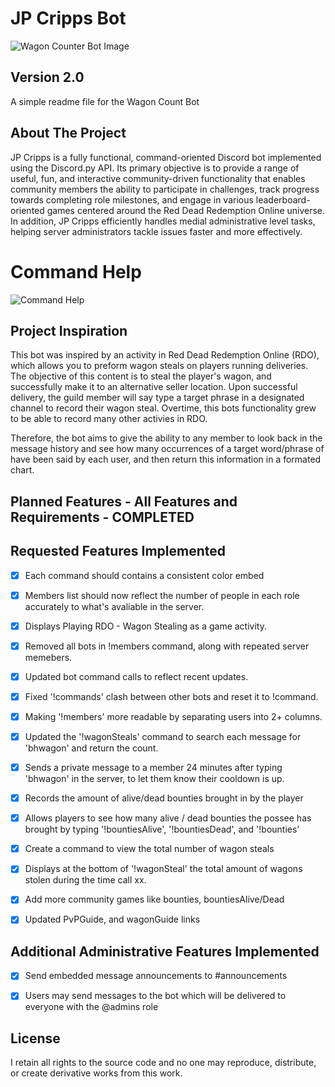 # JP Cripps Bot
![Wagon Counter Bot Image](https://user-images.githubusercontent.com/43221618/130929520-c6de4482-474a-4030-883e-e1797cbd7531.PNG)


## Version 2.0
A simple readme file for the Wagon Count Bot

## About The Project
   JP Cripps is a fully functional, command-oriented Discord bot implemented using the Discord.py API. Its primary objective is to provide a range of useful, fun, and interactive community-driven functionality that enables community members the ability to participate in challenges, track progress towards completing role milestones, and engage in various leaderboard-oriented games centered around the Red Dead Redemption Online universe. In addition, JP Cripps efficiently handles medial administrative level tasks, helping server administrators tackle issues faster and more effectively.

# Command Help
![Command  Help](https://user-images.githubusercontent.com/43221618/226866118-b5e7c335-103b-4c1f-a7c8-39aefcbec613.png)

## Project Inspiration
This bot was inspired by an activity in Red Dead Redemption Online (RDO), which allows you to preform wagon steals on players running deliveries. The objective of this content is to steal the player's wagon, and successfully make it to an alternative seller location. Upon successful delivery, the guild member will say type a target phrase in a designated channel to record their wagon steal. Overtime, this bots functionality grew to be able to record many other activies in RDO.

Therefore, the bot aims to give the ability to any member to look back in the message history and see how many occurrences of a target word/phrase of have been said by each user, and then return this information in a formated chart.


## Planned Features - All Features and Requirements - COMPLETED


## Requested Features Implemented
- [x] Each command should contains a consistent color embed
- [x] Members list should now reflect the number of people in each role accurately to what's avaliable in the server.
- [x] Displays Playing RDO - Wagon Stealing as a game activity.
- [x] Removed all bots in !members command, along with repeated server memebers.
- [x] Updated bot command calls to reflect recent updates.
- [x] Fixed '!commands' clash between other bots and reset it to !command.
- [x] Making '!members' more readable by separating users into 2+ columns.
- [x] Updated the '!wagonSteals' command to search each message for 'bhwagon' and return the count.
- [X] Sends a private message to a member 24 minutes after typing 'bhwagon' in the server, to let them know their cooldown is up.
- [X] Records the amount of alive/dead bounties brought in by the player
- [X] Allows players to see how many alive / dead bounties the possee has brought by typing '!bountiesAlive', '!bountiesDead', and '!bounties'
- [X] Create a command to view the total number of wagon steals
- [X] Displays at the bottom of '!wagonSteal' the total amount of wagons stolen during the time call xx.
- [X] Add more community games like bounties, bountiesAlive/Dead
- [X] Updated PvPGuide, and wagonGuide links


## Additional Administrative Features Implemented
- [x] Send embedded message announcements to #announcements
- [x] Users may send messages to the bot which will be delivered to everyone with the @admins role


## License
I retain all rights to the source code and no one may reproduce, distribute, or create derivative works from this work. 
